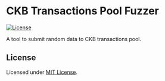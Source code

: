 # CKB Transactions Pool Fuzzer

[![License]](#license)

A tool to submit random data to CKB transactions pool.

[License]: https://img.shields.io/badge/License-MIT-blue.svg

## License

Licensed under [MIT License].

[MIT License]: LICENSE
